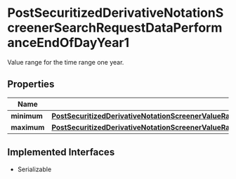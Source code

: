 

# PostSecuritizedDerivativeNotationScreenerSearchRequestDataPerformanceEndOfDayYear1

Value range for the time range one year.

## Properties

Name | Type | Description | Notes
------------ | ------------- | ------------- | -------------
**minimum** | [**PostSecuritizedDerivativeNotationScreenerValueRangesGetRequestDataPerformanceEndOfDayDay1Minimum**](PostSecuritizedDerivativeNotationScreenerValueRangesGetRequestDataPerformanceEndOfDayDay1Minimum.md) |  |  [optional]
**maximum** | [**PostSecuritizedDerivativeNotationScreenerValueRangesGetRequestDataKeyFiguresBreakEvenDistanceRelativeMaximum**](PostSecuritizedDerivativeNotationScreenerValueRangesGetRequestDataKeyFiguresBreakEvenDistanceRelativeMaximum.md) |  |  [optional]


## Implemented Interfaces

* Serializable


